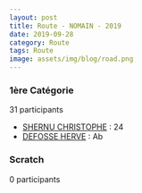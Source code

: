 ```yaml
---
layout: post
title: Route - NOMAIN - 2019
date: 2019-09-28
category: Route
tags: Route
image: assets/img/blog/road.png
---
```


### 1ère Catégorie
31 participants
- [SHERNU CHRISTOPHE](https://teamspecializedlille.cc/coureurs/shernuchristophe) : 24
- [DEFOSSE HERVE](https://teamspecializedlille.cc/coureurs/defosseherve) : Ab

### Scratch
0 participants
